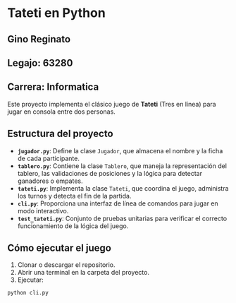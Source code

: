 # Tateti en Python
## Gino Reginato   
## Legajo: 63280
## Carrera: Informatica

Este proyecto implementa el clásico juego de **Tateti** (Tres en línea) para jugar en consola entre dos personas.

## Estructura del proyecto

- **`jugador.py`**: Define la clase `Jugador`, que almacena el nombre y la ficha de cada participante.
- **`tablero.py`**: Contiene la clase `Tablero`, que maneja la representación del tablero, las validaciones de posiciones y la lógica para detectar ganadores o empates.
- **`tateti.py`**: Implementa la clase `Tateti`, que coordina el juego, administra los turnos y detecta el fin de la partida.
- **`cli.py`**: Proporciona una interfaz de línea de comandos para jugar en modo interactivo.
- **`test_tateti.py`**: Conjunto de pruebas unitarias para verificar el correcto funcionamiento de la lógica del juego.

## Cómo ejecutar el juego

1. Clonar o descargar el repositorio.
2. Abrir una terminal en la carpeta del proyecto.
3. Ejecutar:

```bash
python cli.py
